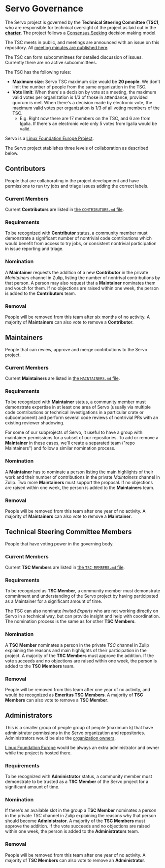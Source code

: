 # Servo Governance

The Servo project is governed by the **Technical Steering Committee (TSC)**, who are responsible for technical oversight of the project as laid out in the [**charter**](CHARTER.md). The project follows a [Consensus Seeking](https://en.wikipedia.org/wiki/Consensus-seeking_decision-making) decision making model.

The TSC meets in public, and meetings are announced with an issue on this repository. All [meeting minutes are published here](tsc/README.md).

The TSC can form subcommittees for detailed discussion of issues. Currently there are no active subcommittees.

The TSC has the following rules:
* **Maximum size**: Servo TSC maximum size would be **20 people**. We don't limit the number of people from the same organization in the TSC.
* **Vote limit**: When there's a decision by vote at a meeting, the maximum valid votes per organization is 1/3 of those in attendance, provided quorum is met. When there's a decision made by electronic vote, the maximum valid votes per organization is 1/3 of all voting members of the TSC.
  * E.g. Right now there are 17 members on the TSC, and 6 are from Igalia. If there's an electronic vote only 5 votes from Igalia would be valid.

Servo is a [Linux Foundation Europe Project](https://linuxfoundation.eu/en/projects).

The Servo project stablishes three levels of collaboration as described below.

## Contributors

People that are collaborating in the project development and have permissions to run try jobs and triage issues adding the correct labels.

### Current Members

Current **Contributors** are listed in [the `CONTRIBUTORS.md` file](CONTRIBUTORS.md).

### Requirements

To be recognized with **Contributor** status, a community member must demonstrate a significant number of nontrivial code contributions which would benefit from access to try jobs, or consistent nontrivial participation in issue reporting and triage.

### Nomination

A **Maintainer** requests the addition of a new **Contributor** in the private *Maintainers* channel in Zulip, listing the number of nontrival contributions by that person. A person may also request that a **Maintainer** nominates them and vouch for them. If no objections are raised within one week, the person is added to the **Contributors** team.

### Removal

People will be removed from this team after six months of no activity. A majority of **Maintainers** can also vote to remove a **Contributor**.

## Maintainers

People that can review, approve and merge contributions to the Servo project.

### Current Members

Current **Maintainers** are listed in [the `MAINTAINERS.md` file](MAINTAINERS.md).

### Requirements

To be recognized with **Maintainer** status, a community member must demonstrate expertise in at least one area of Servo (usually via multiple code contributions or technical investigations in a particular crate or subcomponent) and perform several code reviews of nontrivial PRs with an existing reviewer shadowing.

For some of our subprojects of Servo, it useful to have a group with maintainer permissions for a subset of our repositories. To add or remove a **Maintainer** in these cases, we'll create a separated team ("repo Maintainers") and follow a similar nomination process.

### Nomination

A **Maintainer** has to nominate a person listing the main highlights of their work and their number of contributions in the private *Maintainers* channel in Zulip. Two more **Maintainers** must support the proposal. If no objections are raised within one week, the person is added to the **Maintainers** team.

### Removal

People will be removed from this team after one year of no activity. A majority of **Maintainers** can also vote to remove a **Maintainer**.

## Technical Steering Committee Members

People that have voting power in the governing body.

### Current Members

Current **TSC Members** are listed in [the `TSC-MEMBERS.md` file](TSC-MEMBERS.md).

### Requirements

To be recognized as **TSC Member**, a community member must demonstrate commitment and understanding of the Servo project by having participated as a Maintainer for a significant amount of time.

The TSC can also nominate *Invited Experts* who are not working directly on Servo in a technical way, but can provide insight and help with coordination. The nomination process is the same as for other **TSC Members**.

### Nomination

A **TSC Member** nominates a person in the private *TSC* channel in Zulip explaining the reasons and main highlights of their participation in the project. A majority of the **TSC Members** must approve the addition. If the vote succeeds and no objections are raised within one week, the person is added to the **TSC Members** team.

### Removal

People will be removed from this team after one year of no activity, and would be recognized as **Emeritus TSC Members**. A majority of **TSC Members** can also vote to remove a **TSC Member**.

## Administrators

This is a smaller group of people group of people (maximum 5) that have administrator permissions in the Servo organization and repositories. Administrators would be also the [organization owners](https://github.com/orgs/servo/people?query=role%3Aowner).

[Linux Foundation Europe](https://github.com/LF-Europe) would be always an extra administrator and owner while the project is hosted there.

### Requirements

To be recognized with **Administrator** status, a community member must demonstrate to be trusted as a **TSC Member** of the Servo project for a significant amount of time.

### Nomination

If there's an available slot in the group a **TSC Member** nominates a person in the private *TSC* channel in Zulip explaining the reasons why that person should become **Administrator**. A majority of the **TSC Members** must approve the addition. If the vote succeeds and no objections are raised within one week, the person is added to the **Administrators** team.

### Removal

People will be removed from this team after one year of no activity. A majority of **TSC Members** can also vote to remove an **Administrator**.

